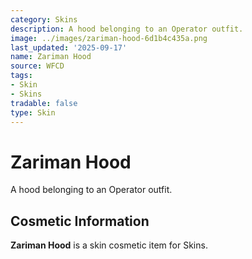 ```yaml
---
category: Skins
description: A hood belonging to an Operator outfit.
image: ../images/zariman-hood-6d1b4c435a.png
last_updated: '2025-09-17'
name: Zariman Hood
source: WFCD
tags:
- Skin
- Skins
tradable: false
type: Skin
---
```


# Zariman Hood

A hood belonging to an Operator outfit.

## Cosmetic Information

**Zariman Hood** is a skin cosmetic item for Skins.

